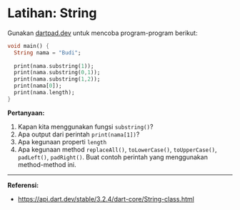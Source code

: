 # Latihan: String

Gunakan [dartpad.dev](https://dartpad.dev) untuk mencoba program-program berikut:

```dart
void main() {
  String nama = "Budi";
  
  print(nama.substring(1));
  print(nama.substring(0,1));
  print(nama.substring(1,2));
  print(nama[0]);
  print(nama.length);
}

```

**Pertanyaan:**
1. Kapan kita menggunakan fungsi `substring()`?
2. Apa output dari perintah `print(nama[1])`?
3. Apa kegunaan properti `length`
4. Apa kegunaan method `replaceAll()`, `toLowerCase()`, `toUpperCase()`, `padLeft()`, `padRight()`. Buat contoh perintah yang menggunakan method-method ini.

---
**Referensi:**
- https://api.dart.dev/stable/3.2.4/dart-core/String-class.html